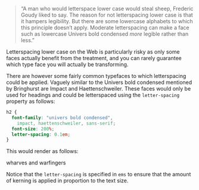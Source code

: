 <blockquote class='quote-from-book'>	<p><span class='ic'>“</span>A man who would letterspace lower case would steal sheep, Frederic Goudy liked to say. The reason for not letterspacing lower case is that it hampers legibility. But there are some lowercase alphabets to which this principle doesn’t apply. Moderate letterspacing can make a face such as lowercase Univers bold condensed <em>more</em> legible rather than less.”</p>
 </blockquote>
<p>Letterspacing lower case on the Web is particularly risky as only some faces actually benefit from the treatment, and you can rarely guarantee which type face you will actually be&nbsp;transforming.</p>

<p>There are however some fairly common typefaces to which letterspacing could be applied. Vaguely similar to the Univers bold condensed mentioned by Bringhurst are Impact and Haettenschweiler. These faces would only be used for headings and could be letterspaced using the <code>letter-spacing</code> property as&nbsp;follows:</p>

```css
h2 {
  font-family: "univers bold condensed",
    impact, haettenschweiler, sans-serif;
  font-size: 200%;
  letter-spacing: 0.1em;
}
```

<p>This would render as&nbsp;follows:</p>

<div class="ex2-1-7 example">wharves and warfingers</div>

<p>Notice that the <code>letter-spacing</code> is specified in <code>ems</code> to ensure that the amount of kerning is applied in proportion to the text&nbsp;size.</p>

